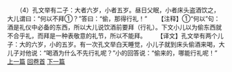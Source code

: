 　　（4）孔文举有二子：大者六岁，小者五岁。昼日父眠，小者床头盗酒饮之，大儿谓曰：“何以不拜①？”答曰：“偷，那得行礼！”
　　【注释】①“何以”句：酒是礼仪中必备的东西，所以大儿说饮酒前要拜（行礼）。下文小儿以为偷东西就不合乎礼，而拜是一种表敬意的礼节，所以不能拜。
　　【译文】孔文举有两个儿子：大的六岁，小的五岁。有一次孔文举白天睡觉，小儿子就到床头偷酒来喝，大儿子对他说：“喝酒为什么不先行礼呢？”小的回答说：“偷来的，哪能行礼呢！”
<br>[上一篇](02_003) [回卷首](02_000) [下一篇](02_005)
